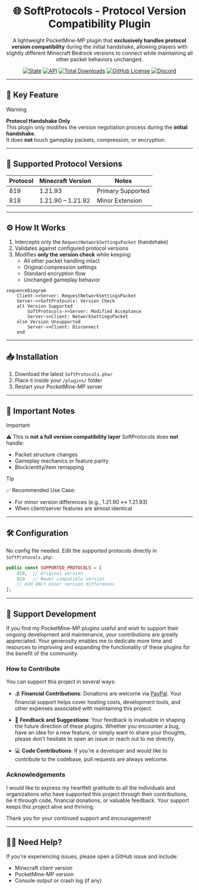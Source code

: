 <div align="center">
<h1>🌐 SoftProtocols - Protocol Version Compatibility Plugin</h1>

<p align="center">
A lightweight PocketMine-MP plugin that <strong>exclusively handles protocol version compatibility</strong> during the initial handshake, allowing players with slightly different Minecraft Bedrock versions to connect while maintaining all other packet behaviors unchanged.

[![State](https://poggit.pmmp.io/shield.state/SoftProtocols)](https://poggit.pmmp.io/p/SoftProtocols) [![API](https://poggit.pmmp.io/shield.api/SoftProtocols)](https://poggit.pmmp.io/p/SoftProtocols) [![Total Downloads](https://poggit.pmmp.io/shield.dl.total/SoftProtocols)](https://poggit.pmmp.io/p/SoftProtocols) [![GitHub License](https://img.shields.io/github/license/nicholass003/SoftProtocols)](LICENSE) [![Discord](https://img.shields.io/discord/1230982180742631457?logo=discord&logoColor=white&color=5865F2)](https://discord.gg/EEJK2vxtCp) 

</p>

</div>

---

## 🚀 Key Feature

> [!WARNING]
> **Protocol Handshake Only**  
> This plugin only modifies the version negotiation process during the **initial handshake**.  
> It does **not** touch gameplay packets, compression, or encryption.

---

## 🧩 Supported Protocol Versions

| Protocol | Minecraft Version     | Notes             |
|----------|------------------------|-------------------|
| 819      | 1.21.93                | Primary Supported |
| 818      | 1.21.90 – 1.21.92      | Minor Extension   |

---

## ⚙️ How It Works

1. Intercepts only the `RequestNetworkSettingsPacket` (handshake)
2. Validates against configured protocol versions
3. Modifies **only the version check** while keeping:
   - All other packet handling intact
   - Original compression settings
   - Standard encryption flow
   - Unchanged gameplay behavior

```mermaid
sequenceDiagram
    Client->>Server: RequestNetworkSettingsPacket
    Server->>SoftProtocols: Version Check
    alt Version Supported
        SoftProtocols->>Server: Modified Acceptance
        Server->>Client: NetworkSettingsPacket
    else Version Unsupported
        Server->>Client: Disconnect
    end
```

---

## 📥 Installation

1. Download the latest `SoftProtocols.phar`
2. Place it inside your `/plugins/` folder
3. Restart your PocketMine-MP server

---

## 📌 Important Notes

> [!IMPORTANT]
> ⚠ This is **not a full version compatibility layer**
> SoftProtocols does **not** handle:
>
> * Packet structure changes
> * Gameplay mechanics or feature parity
> * Block/entity/item remapping

> [!TIP]
> ✅ Recommended Use Case:
>
> * For minor version differences (e.g., 1.21.90 ↔ 1.21.93)
> * When client/server features are almost identical

---

## 🛠 Configuration

No config file needed.
Edit the supported protocols directly in `SoftProtocols.php`:

```php
public const SUPPORTED_PROTOCOLS = [
    818,  // Original version
    819   // Newer compatible version
    // Add ONLY minor version differences
];
```

---

## 💖 Support Development

If you find my PocketMine-MP plugins useful and wish to support their ongoing development and maintenance, your contributions are greatly appreciated. Your generosity enables me to dedicate more time and resources to improving and expanding the functionality of these plugins for the benefit of the community.

### How to Contribute

You can support this project in several ways:

- 💰 **Financial Contributions**: Donations are welcome via [PayPal](https://paypal.me/FireRashkar). Your financial support helps cover hosting costs, development tools, and other expenses associated with maintaining this project.
  
- 📝 **Feedback and Suggestions**: Your feedback is invaluable in shaping the future direction of these plugins. Whether you encounter a bug, have an idea for a new feature, or simply want to share your thoughts, please don't hesitate to open an issue or reach out to me directly.
  
- 💻 **Code Contributions**: If you're a developer and would like to contribute to the codebase, pull requests are always welcome.
  
### Acknowledgements

I would like to express my heartfelt gratitude to all the individuals and organizations who have supported this project through their contributions, be it through code, financial donations, or valuable feedback. Your support keeps this project alive and thriving.

Thank you for your continued support and encouragement!

---

## 🧑‍💻 Need Help?

If you're experiencing issues, please open a GitHub issue and include:

* Minecraft client version
* PocketMine-MP version
* Console output or crash log (if any)